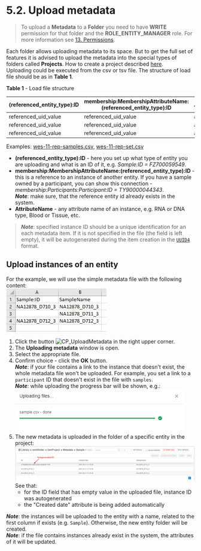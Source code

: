 # 5.2. Upload metadata

> To upload a **Metadata** to a **Folder** you need to have **WRITE** permission for that folder and the **ROLE\_ENTITY\_MANAGER** role. For more information see [13. Permissions](../13_Permissions/13._Permissions.md).

Each folder allows uploading metadata to its space. But to get the full set of features it is advised to upload the metadata into the special types of folders called **Projects**. How to create a project described [here](../Appendix_B/Appendix_B._Working_with_a_Project.md).  
Uploading could be executed from the csv or tsv file. The structure of load file should be as in **Table 1**.

**Table 1** - Load file structure

| (referenced_entity_type):ID | membership:MembershipAttributeName:(referenced_entity_type):ID | AttributeName |
|---|---|---|
| referenced_uid_value | referenced_uid_value | attribute_value |
| referenced_uid_value | referenced_uid_value | attribute_value |
| referenced_uid_value | referenced_uid_value | attribute_value |

Examples: [wes-11-rep-samples.csv](attachments/UploadMetadata_example1.csv), [wes-11-rep-set.csv](attachments/UploadMetadata_example2.csv)

- **(referenced_entity_type):ID** - here you set up what type of entity you are uploading and what is an ID of it, e.g. _Sample:ID = FZ700059549_.
- **membership:MembershipAttributeName:(referenced_entity_type):ID** - this is a reference to an instance of another entity. If you have a sample owned by a participant, you can show this connection - _membership:Participants:Participant:ID = TY90000044343_.  
    **_Note_**: make sure, that the reference entity id already exists in the system.
- **AttributeName** - any attribute name of an instance, e.g. RNA or DNA type, Blood or Tissue, etc.

> **_Note_**: specified instance ID should be a unique identification for an each metadata item. If it is not specified in the file (the field is left empty), it will be autogenerated during the item creation in the [`UUID4`](https://en.wikipedia.org/wiki/Universally_unique_identifier) format.

## Upload instances of an entity

For the example, we will use the simple metadata file with the following content:  
    ![CP_UploadMetadata](attachments/UploadMetadata_3.png)

1. Click the button ![CP_UploadMetadata](attachments/UploadMetadata_1.png) in the right upper corner.
2. The **Uploading metadata** window is open.
3. Select the appropriate file.
4. Confirm choice - click the **OK** button.  
    **_Note_**: if your file contains a link to the instance that doesn't exist, the whole metadata file won't be uploaded. For example, you set a link to a `participant` ID that doesn't exist in the file with `samples`.  
    **_Note_**: while uploading the progress bar will be shown, e.g.:  
    ![CP_UploadMetadata](attachments/UploadMetadata_2.png)
5. The new metadata is uploaded in the folder of a specific entity in the project:  
    ![CP_UploadMetadata](attachments/UploadMetadata_4.png)  
    See that:  
    - for the ID field that has empty value in the uploaded file, instance ID was autogenerated
    - the "Created date" attribute is being added automatically  

**_Note_**: the instances will be uploaded to the entity with a name, related to the first column if exists (e.g. `Sample`). Otherwise, the new entity folder will be created.  
**_Note_**: if the file contains instances already exist in the system, the attributes of it will be updated.
